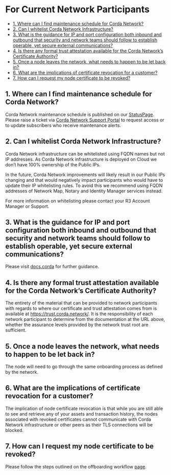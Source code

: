 # For Current Network Participants

- [1. Where can I find maintenance schedule for Corda Network?](#1-where-can-i-find-maintenance-schedule-for-corda-network)
- [2. Can I whitelist Corda Network Infrastructure?](#2-can-i-whitelist-corda-network-infrastructure)
- [3. What is the guidance for IP and port configuration both inbound and outbound that security and network teams should follow to establish operable, yet secure external communications?](#3-what-is-the-guidance-for-ip-and-port-configuration-both-inbound-and-outbound-that-security-and-network-teams-should-follow-to-establish-operable-yet-secure-external-communications?)
- [4. Is there any formal trust attestation available for the Corda Network’s Certificate Authority?](#4-is-there-any-formal-trust-attestation-available-for-the-corda-networks-certificate-authority)
- [5. Once a node leaves the network, what needs to happen to be let back in?](#5-once-a-node-leaves-the-network-what-needs-to-happen-to-be-let-back-in)
- [6. What are the implications of certificate revocation for a customer?](#6-what-are-the-implications-of-certificate-revocation-for-a-customer)
- [7. How can I request my node certificate to be revoked?](#7-how-can-i-request-my-node-certificate-to-be-revoked)


## 1. Where can I find maintenance schedule for Corda Network? 

Corda Network maintenance schedule is published on our [StatusPage](https://corda-network.statuspage.io/access/login). Please raise a ticket via [Corda Network Support Portal](https://r3-cev.atlassian.net/servicedesk/customer/portal/7) to request access or to update subscribers who receive maintenance alerts.

## 2. Can I whitelist Corda Network Infrastructure?

Corda Network infrastructure can be whitelisted using FQDN names but not IP addresses. As Corda Network infrastructure is deployed on Cloud we don’t have 100% ownership of the Public IPs.

In the future, Corda Network improvements will likely result in our Public IPs changing and that would negatively impact participants who would have to update their IP whitelisting rules. To avoid this we recommend using FQDN addresses of Network Map, Notary and Identity Manager services instead.

For more information on whitelisting please contact your R3 Account Manager or Support.

## 3. What is the guidance for IP and port configuration both inbound and outbound that security and network teams should follow to establish operable, yet secure external communications?

Please visit [docs.corda](https://docs.r3.com/en/platform/corda/4.8/enterprise/node/corda-firewall-configuration-file.html) for further guidance.

## 4. Is there any formal trust attestation available for the Corda Network’s Certificate Authority?

The entirety of the material that can be provided to network participants with regards to where our certificate and trust attestation comes from is available at https://trust.corda.network/. It is the responsibility of each network participant to determine from the documentation at the URL above, whether the assurance levels provided by the network trust root are sufficient.

## 5. Once a node leaves the network, what needs to happen to be let back in? 

The node will need to go through the same onboarding process as defined by the network.

## 6. What are the implications of certificate revocation for a customer? 

The implication of node certificate revocation is that while you are still able to see and retrieve any of your assets and transaction history, the nodes associated with revoked certificates cannot communicate with Corda Network infrastructure or other peers as their TLS connections will be blocked.

## 7. How can I request my node certificate to be revoked?
Please follow the steps outlined on the offboarding workflow [page](https://corda.network/joining-corda-network/offboarding-workflow).

